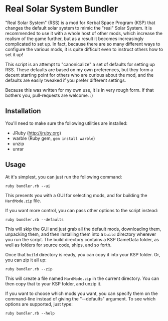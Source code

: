 Real Solar System Bundler
===========================

"Real Solar System" (RSS) is a mod for Kerbal Space Program (KSP) that changes the default solar system to mimic the "real" Solar System. It is recommended to use it with a whole host of other mods, which increase the realism of the game further, but as a result it becomes increasingly complicated to set up. In fact, because there are so many different ways to configure the various mods, it is quite difficult even to instruct others how to set it up!

This script is an attempt to "canonicalize" a set of defaults for setting up RSS. These defaults are based on my own preferences, but they form a decent starting point for others who are curious about the mod, and the defaults are easily tweaked if you prefer different settings.

Because this was written for my own use, it is in very rough form. If that bothers you, pull-requests are welcome. :)

Installation
------------

You'll need to make sure the following utilities are installed:

* JRuby (http://jruby.org)
* warble (Ruby gem, `gem install warble`)
* unzip
* unrar

Usage
-----

At it's simplest, you can just run the following command:

    ruby bundler.rb --ui

This presents you with a GUI for selecting mods, and for building the `HardMode.zip` file.

If you want more control, you can pass other options to the script instead:

    ruby bundler.rb --defaults

This will skip the GUI and just grab all the default mods, downloading them, unpacking them, and then installing them into a `build` directory wherever you run the script. The build directory contains a KSP GameData folder, as well as folders for source code, ships, and so forth.

Once that `build` directory is ready, you can copy it into your KSP folder. Or, you can zip it all up:

    ruby bundler.rb --zip

This will create a file named `HardMode.zip` in the current directory. You can then copy that to your KSP folder, and unzip it.

If you want to choose which mods you want, you can specify them on the command-line instead of giving the "--defaults" argument. To see which options are supported, just type:

    ruby bundler.rb --help

